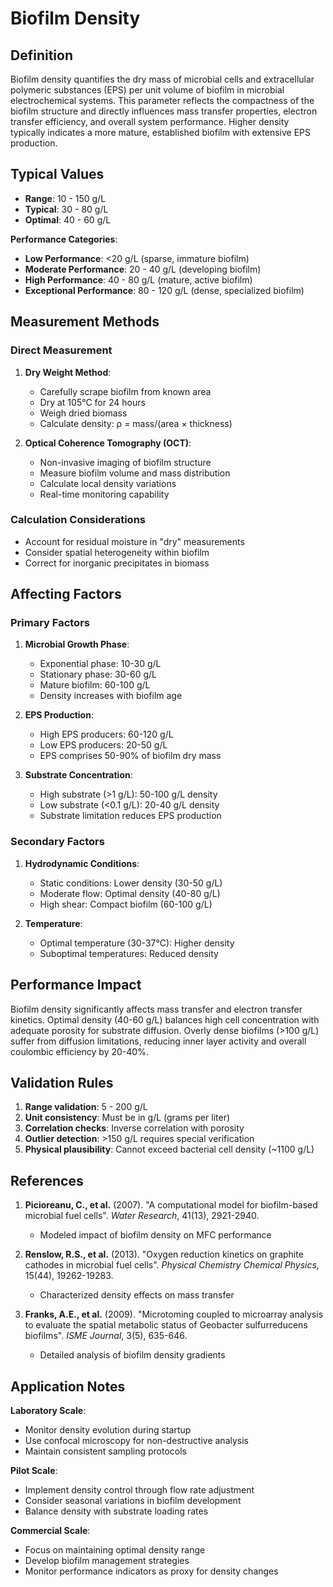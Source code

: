 <!--
Parameter ID: biofilm_density
Category: biological
Generated: 2025-01-16T10:26:00.000Z
-->

# Biofilm Density

## Definition

Biofilm density quantifies the dry mass of microbial cells and extracellular
polymeric substances (EPS) per unit volume of biofilm in microbial
electrochemical systems. This parameter reflects the compactness of the biofilm
structure and directly influences mass transfer properties, electron transfer
efficiency, and overall system performance. Higher density typically indicates a
more mature, established biofilm with extensive EPS production.

## Typical Values

- **Range**: 10 - 150 g/L
- **Typical**: 30 - 80 g/L
- **Optimal**: 40 - 60 g/L

**Performance Categories**:

- **Low Performance**: <20 g/L (sparse, immature biofilm)
- **Moderate Performance**: 20 - 40 g/L (developing biofilm)
- **High Performance**: 40 - 80 g/L (mature, active biofilm)
- **Exceptional Performance**: 80 - 120 g/L (dense, specialized biofilm)

## Measurement Methods

### Direct Measurement

1. **Dry Weight Method**:
   - Carefully scrape biofilm from known area
   - Dry at 105°C for 24 hours
   - Weigh dried biomass
   - Calculate density: ρ = mass/(area × thickness)

2. **Optical Coherence Tomography (OCT)**:
   - Non-invasive imaging of biofilm structure
   - Measure biofilm volume and mass distribution
   - Calculate local density variations
   - Real-time monitoring capability

### Calculation Considerations

- Account for residual moisture in "dry" measurements
- Consider spatial heterogeneity within biofilm
- Correct for inorganic precipitates in biomass

## Affecting Factors

### Primary Factors

1. **Microbial Growth Phase**:
   - Exponential phase: 10-30 g/L
   - Stationary phase: 30-60 g/L
   - Mature biofilm: 60-100 g/L
   - Density increases with biofilm age

2. **EPS Production**:
   - High EPS producers: 60-120 g/L
   - Low EPS producers: 20-50 g/L
   - EPS comprises 50-90% of biofilm dry mass

3. **Substrate Concentration**:
   - High substrate (>1 g/L): 50-100 g/L density
   - Low substrate (<0.1 g/L): 20-40 g/L density
   - Substrate limitation reduces EPS production

### Secondary Factors

1. **Hydrodynamic Conditions**:
   - Static conditions: Lower density (30-50 g/L)
   - Moderate flow: Optimal density (40-80 g/L)
   - High shear: Compact biofilm (60-100 g/L)

2. **Temperature**:
   - Optimal temperature (30-37°C): Higher density
   - Suboptimal temperatures: Reduced density

## Performance Impact

Biofilm density significantly affects mass transfer and electron transfer
kinetics. Optimal density (40-60 g/L) balances high cell concentration with
adequate porosity for substrate diffusion. Overly dense biofilms (>100 g/L)
suffer from diffusion limitations, reducing inner layer activity and overall
coulombic efficiency by 20-40%.

## Validation Rules

1. **Range validation**: 5 - 200 g/L
2. **Unit consistency**: Must be in g/L (grams per liter)
3. **Correlation checks**: Inverse correlation with porosity
4. **Outlier detection**: >150 g/L requires special verification
5. **Physical plausibility**: Cannot exceed bacterial cell density (~1100 g/L)

## References

1. **Picioreanu, C., et al.** (2007). "A computational model for biofilm-based
   microbial fuel cells". _Water Research_, 41(13), 2921-2940.
   - Modeled impact of biofilm density on MFC performance

2. **Renslow, R.S., et al.** (2013). "Oxygen reduction kinetics on graphite
   cathodes in microbial fuel cells". _Physical Chemistry Chemical Physics_,
   15(44), 19262-19283.
   - Characterized density effects on mass transfer

3. **Franks, A.E., et al.** (2009). "Microtoming coupled to microarray analysis
   to evaluate the spatial metabolic status of Geobacter sulfurreducens
   biofilms". _ISME Journal_, 3(5), 635-646.
   - Detailed analysis of biofilm density gradients

## Application Notes

**Laboratory Scale**:

- Monitor density evolution during startup
- Use confocal microscopy for non-destructive analysis
- Maintain consistent sampling protocols

**Pilot Scale**:

- Implement density control through flow rate adjustment
- Consider seasonal variations in biofilm development
- Balance density with substrate loading rates

**Commercial Scale**:

- Focus on maintaining optimal density range
- Develop biofilm management strategies
- Monitor performance indicators as proxy for density changes
